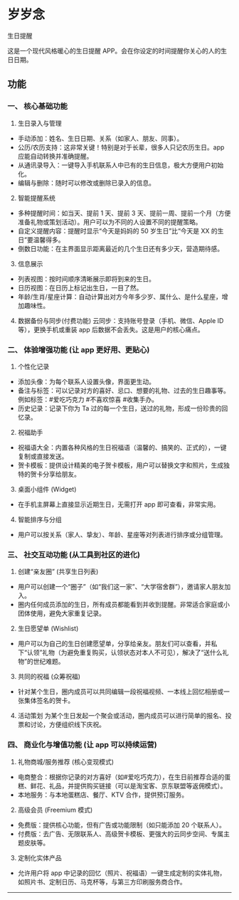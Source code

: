 # 岁岁念

生日提醒

这是一个现代风格暖心的生日提醒 APP。会在你设定的时间提醒你关心的人的生日日期。

## 功能

### 一、 核心基础功能

1. 生日录入与管理

- 手动添加：姓名、生日日期、关系（如家人、朋友、同事）。
- 公历/农历支持：这非常关键！特别是对于长辈，很多人只记农历生日。app 应能自动转换并准确提醒。
- 从通讯录导入：一键导入手机联系人中已有的生日信息，极大方便用户初始化。
- 编辑与删除：随时可以修改或删除已录入的信息。

2. 智能提醒系统

- 多种提醒时间：如当天、提前 1 天、提前 3 天、提前一周、提前一个月（方便准备礼物或策划活动）。用户可以为不同的人设置不同的提醒策略。
- 自定义提醒内容：提醒时显示“今天是妈妈的 50 岁生日”比“今天是 XX 的生日”要温馨得多。
- 倒数日功能：在主界面显示距离最近的几个生日还有多少天，营造期待感。

3. 信息展示

- 列表视图：按时间顺序清晰展示即将到来的生日。
- 日历视图：在日历上标记出生日，一目了然。
- 年龄/生肖/星座计算：自动计算出对方今年多少岁、属什么、是什么星座，增加趣味性。

4. 数据备份与同步(付费功能)
   云同步：支持账号登录（手机、微信、Apple ID 等），更换手机或重装 app 后数据不会丢失。这是用户的核心痛点。

### 二、 体验增强功能 (让 app 更好用、更贴心)

1. 个性化记录

- 添加头像：为每个联系人设置头像，界面更生动。
- 备注与标签：可以记录对方的喜好、忌口、想要的礼物、过去的生日趣事等。例如标签：#爱吃巧克力 #不喜欢惊喜 #收集手办。
- 历史记录：记录下你为 Ta 过的每一个生日，送过的礼物，形成一份珍贵的回忆录。

2. 祝福助手

- 祝福语大全：内置各种风格的生日祝福语（温馨的、搞笑的、正式的），一键复制或直接发送。
- 贺卡模板：提供设计精美的电子贺卡模板，用户可以替换文字和照片，生成独特的贺卡分享给朋友。

3. 桌面小组件 (Widget)

- 在手机主屏幕上直接显示近期生日，无需打开 app 即可查看，非常实用。

4. 智能排序与分组

- 用户可以按关系（家人、挚友）、年龄、星座等对列表进行排序或分组管理。

### 三、 社交互动功能 (从工具到社区的进化)

1. 创建“亲友圈” (共享生日列表)

- 用户可以创建一个“圈子”（如“我们这一家”、“大学宿舍群”），邀请家人朋友加入。
- 圈内任何成员添加的生日，所有成员都能看到并收到提醒。非常适合家庭或小团体使用，避免大家重复记录。

2. 生日愿望单 (Wishlist)

- 用户可以为自己的生日创建愿望单，分享给亲友。朋友们可以查看，并私下“认领”礼物（为避免重复购买，认领状态对本人不可见），解决了“送什么礼物”的世纪难题。

3. 共同的祝福 (众筹祝福)

- 针对某个生日，圈内成员可以共同编辑一段祝福视频、一本线上回忆相册或一张集体签名的贺卡。

4. 活动策划
   为某个生日发起一个聚会或活动，圈内成员可以进行简单的报名、投票和讨论，方便组织线下庆祝。

### 四、 商业化与增值功能 (让 app 可以持续运营)

1. 礼物商城/服务推荐 (核心变现模式)

- 电商整合：根据你记录的对方喜好（如#爱吃巧克力），在生日前推荐合适的蛋糕、鲜花、礼品，并提供购买链接（可以是淘宝客、京东联盟等返佣模式）。
- 本地服务：与本地蛋糕店、餐厅、KTV 合作，提供预订服务。

2. 高级会员 (Freemium 模式)

- 免费版：提供核心功能，但有广告或功能限制（如只能添加 20 个联系人）。
- 付费版：去广告、无限联系人、高级贺卡模板、更强大的云同步空间、专属主题皮肤等。

3. 定制化实体产品

- 允许用户将 app 中记录的回忆（照片、祝福语）一键生成定制的实体礼物，如照片书、定制日历、马克杯等，与第三方印刷服务商合作。

---
